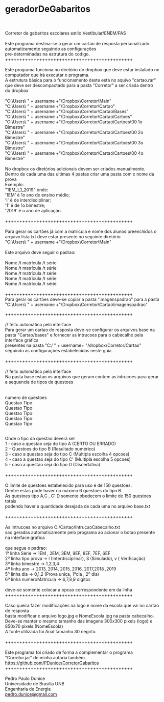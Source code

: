 # geradorDeGabaritos<br/><br/>
Corretor de gabaritos escolares estilo Vestibular/ENEM/PAS <br/>
<br/>
Este programa destina-se a gerar um cartao de resposta personalizado automaticamente seguindo as configurações <br/>
pre-determinadas na estrutura do codigo. <br/>
+++++++++++++++++++++++++++++++++++++++++++++<br/>
<br/>
Este programa funciona no diretório do dropbox que deve estar instalado no computador que irá executar o programa. <br/>
A estrutura básica para o funcionamento deste está no aquivo "cartao.rar" que deve ser descompactado para a pasta "Corretor" a ser criada dentro do dropbox <br/> 
<br/>
"C:\Users\ " + username +"\Dropbox\Corretor\Main" <br/>
"C:\Users\ " + username +"\Dropbox\Corretor\Cartao" <br/>
"C:\Users\ " + username +"\Dropbox\Corretor\Cartao\Bases" <br/>
"C:\Users\ " + username +"\Dropbox\Corretor\Cartao\Cartoes" <br/>
"C:\Users\ " + username +"\Dropbox\Corretor\Cartao\Cartoes\00 1o Bimestre" <br/>
"C:\Users\ " + username +"\Dropbox\Corretor\Cartao\Cartoes\00 2o Bimestre" <br/>
"C:\Users\ " + username +"\Dropbox\Corretor\Cartao\Cartoes\00 3o Bimestre" <br/>
"C:\Users\ " + username +"\Dropbox\Corretor\Cartao\Cartoes\00 4o Bimestre" <br/>
<br/>
No dropbox os diretórios adicionais devem ser criados manualmente.  <br/> 
Dentro de cada uma das ultimas 4 pastas criar uma pasta com o nome da prova<br/>
Exemplo:<br/>
"1EM_I_1_2019" onde:<br/>
'1EM' é 1o ano do ensino médio;<br/>
'I' é de interdisciplinar;<br/>
'1' é de 1o bimestre;<br/>
'2019' é o ano de aplicação.<br/>
<br/>
+++++++++++++++++++++++++++++++++++++++++++++<br/>
<br/>
Para gerar os cartões já com a matricula e nome dos alunos preenchidos o arquivo lista.txt deve estar presente no seguinte diretório  <br/>
"C:\Users\ " + username +"\Dropbox\Corretor\Main" <br/>
<br/>
Este arquivo deve seguir o padrao:<br/>
<br/>
Nome /t matrícula /t série<br/>
Nome /t matrícula /t série<br/>
Nome /t matrícula /t série<br/>
Nome /t matrícula /t série<br/>
Nome /t matrícula /t série<br/>
<br/>
+++++++++++++++++++++++++++++++++++++++++++++<br/>
Para gerar os cartões deve-se copiar a pasta "imagenspadrao" para a pasta "C:\Users\ " + username +"\Dropbox\Corretor\Cartao\imagenspadrao" <br/>

+++++++++++++++++++++++++++++++++++++++++++++<br/>
<br/>
// feito automático pela interface <br/>
Para gerar um cartao de resposta deve-se configurar os arquivos base  na pasta "Cartao/bases" e fornecer as intrucoes para o cabecalho pela interface gráfica<br/>
presentes na pasta "C:/ " + username+ "/dropbox/Corretor/Cartao" seguindo as configurações estabelecidas neste guia.<br/>
<br/>
+++++++++++++++++++++++++++++++++++++++++++++<br/>
<br/>
// feito automático pela interface <br/>
Na pasta base estao os arquivos que geram contem as intrucoes para gerar a sequencia de tipos de questoes <br/>
<br/>
<br/>
numero de questoes<br/>
Questao Tipo<br/>
Questao Tipo<br/>
Questao Tipo<br/>
Questao Tipo<br/>
Questao Tipo<br/>
<br/>

Onde o tipo da questao deverá ser<br/>
1 - caso a questao seja do tipo A (CERTO OU ERRADO)<br/>
2 - Questoes do tipo B (Resultado numérico)<br/>
3 - caso a questao seja do tipo C (Multipla escolha 4 opcoes)<br/>
4 - caso a questao seja do tipo C' (Multipla escolha 5 opcoes)<br/>
5 - caso a questao seja do tipo D (Discertativa)<br/>
<br/>
+++++++++++++++++++++++++++++++++++++++++++++<br/>
<br/>
O limite  de questoes estabelecido para uso é de 150 questoes.<br/>
Dentre estas pode haver no máximo 6 questoes do tipo B.<br/>
As questoes tipo A,C , C' D somente obedecem o limite de 150 questoes totais<br/>
podendo haver a quantidade desejada de cada uma no arquivo base.txt<br/>
<br/>
+++++++++++++++++++++++++++++++++++++++++++++<br/>
<br/>
As intrucoes no arquivo C:/Cartao/IntrucaoCabecalho.txt<br/>
sao geradas automaticamente pelo programa ao acionar o botao presente na interface grafica<br/>
<br/>
que segue o padrao:<br/>
1º linha Série -> 1EM , 2EM, 3EM, 9EF, 8EF, 7EF, 6EF<br/>
2º linha tipo prova -> I (Interdisciplinar), S (Simulado), v ( Verificação)<br/>
3º linha bimestre -> 1,2,3,4<br/>
4º linha ano -> 2013, 2014, 2015, 2016, 2017,2018 ,2019<br/>
5º linha dia -> 0,1,2 (Prova unica, 1ºdia , 2º dia)<br/>
6º linha numeroMatricula -> 6,7,8,9 digitos<br/>
<br/>
deve-se somente colocar a opcao correspondente em da linha<br/>
+++++++++++++++++++++++++++++++++++++++++++++<br/>
<br/>
Caso queira fazer modificações na logo e nome da escola que vai no cartao de resposta<br/>
basta modificar o arquivo logo.jpg e NomeEscola.jpg na pasta cabecalho. <br/>
Deve-se manter o mesmo tamanho das imagens 300x300 pixels (logo) e 850x70 pixels (NomeEscola)<br/>
A fonte utilizada foi Arial tamanho 30 negrito.<br/>
<br/>
+++++++++++++++++++++++++++++++++++++++++++++<br/>
<br/>
Este programa foi criado de forma a complementar o programa "Corretor.jar" de minha autoria também.<br/>
https://github.com/PDunice/CorretorGabaritos
<br/>
+++++++++++++++++++++++++++++++++++++++++++++<br/>
<br/>
Pedro Paulo Dunice<br/>
Universidade de Brasília UNB<br/>
Engenharia de Energia<br/>
pedro.dunice@gmail.com<br/>
<br/><br/>
